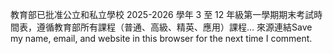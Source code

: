 教育部已批准公立和私立學校 2025-2026 學年 3 至 12 年級第一學期期末考試時間表，遵循教育部所有課程（普通、高級、精英、應用）課程…
來源連結Save my name, email, and website in this browser for the next time I comment.